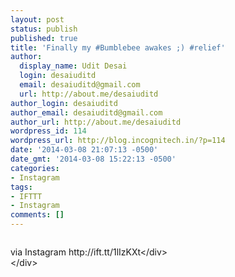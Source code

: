 ```yaml
---
layout: post
status: publish
published: true
title: 'Finally my #Bumblebee awakes ;) #relief'
author:
  display_name: Udit Desai
  login: desaiuditd
  email: desaiuditd@gmail.com
  url: http://about.me/desaiuditd
author_login: desaiuditd
author_email: desaiuditd@gmail.com
author_url: http://about.me/desaiuditd
wordpress_id: 114
wordpress_url: http://blog.incognitech.in/?p=114
date: '2014-03-08 21:07:13 -0500'
date_gmt: '2014-03-08 15:22:13 -0500'
categories:
- Instagram
tags:
- IFTTT
- Instagram
comments: []
---
```

<div><img style="max-width: 600px;" alt="" src="http:&#47;&#47;distilleryimage7.s3.amazonaws.com&#47;ca5bddfea6d011e3a8920e4a008a30bb_8.jpg" &#47;></p>
<div>via Instagram http:&#47;&#47;ift.tt&#47;1lIzKXt<&#47;div><br />
<&#47;div></p>
